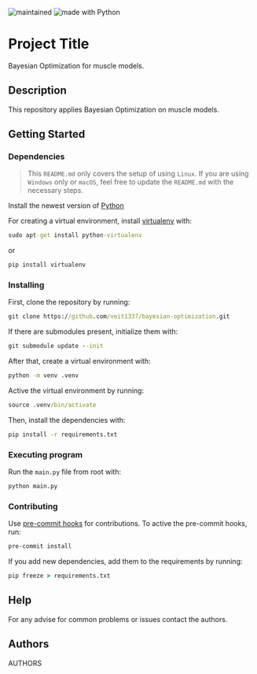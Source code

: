 ![maintained](https://img.shields.io/static/v1?label=Maintained%3F&message=yes&color=brightgreen)
![made with Python](https://img.shields.io/static/v1?label=made%20with&message=Python&color=007396&logo=Python)
# Project Title
Bayesian Optimization for muscle models.

## Description
This repository applies Bayesian Optimization on muscle models.

## Getting Started

### Dependencies

> This `README.md` only covers the setup of using `Linux`. If you are using `Windows` only or `macOS`, feel free to update the `README.md` with the necessary steps.

Install the newest version of [Python](https://www.python.org/downloads/)

For creating a virtual environment, install [virtualenv](https://virtualenv.pypa.io/en/latest/) with:

```cmd
sudo apt-get install python-virtualenv
```

or

```cmd
pip install virtualenv
```

### Installing

First, clone the repository by running:
```cmd
git clone https://github.com/veit1337/bayesian-optimization.git
```

If there are submodules present, initialize them with:
```cmd
git submodule update --init
```

After that, create a virtual environment with:
```cmd
python -m venv .venv
```

Active the virtual environment by running:
```cmd
source .venv/bin/activate
```

Then, install the dependencies with:
```cmd
pip install -r requirements.txt
```

### Executing program

Run the `main.py` file from root with:
```cmd
python main.py
```

### Contributing

Use [pre-commit hooks](https://pre-commit.com/) for contributions. To active the pre-commit hooks, run:
```cmd
pre-commit install
```

If you add new dependencies, add them to the requirements by running:
```cmd
pip freeze > requirements.txt
```

## Help

For any advise for common problems or issues contact the authors.

## Authors

AUTHORS
